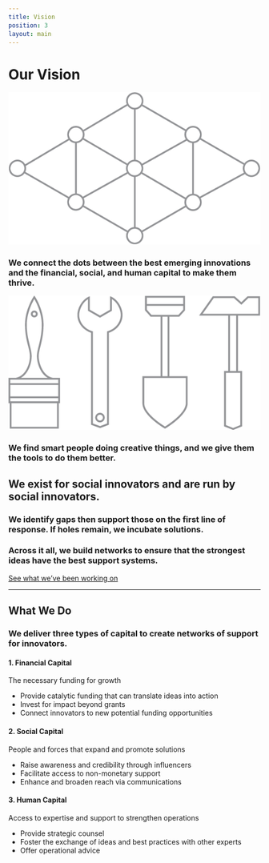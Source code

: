 ```yaml
---
title: Vision
position: 3
layout: main
---
```


Our Vision
===========

![](/assets/img/vision_lattice@x2.png)

### We connect the dots between the best **emerging innovations** and the **financial**, **social**, and **human** capital to make them thrive.

![](/assets/img/vision_tools@x2.png)

### We find **smart** people doing **creative** things, and we give them the **tools** to do them better.

We exist for social innovators and are run by social innovators.
-------------

### We **identify gaps** then support those on the first line of response. If holes remain, we **incubate solutions**.

### Across it all, we **build networks** to ensure that the **strongest ideas** have the best support systems.

[See what we’ve been working on](/initiatives/)




* * * * * * * * * * * * * * * * * * * * * * * * * * * *



What We Do
-------------

### We deliver three types of capital to create networks of support for innovators. ###

#### 1. Financial Capital ####

The necessary funding for growth

* Provide catalytic funding that can translate ideas into action
* Invest for impact beyond grants 
* Connect innovators to new potential funding opportunities

#### 2. Social Capital ####

People and forces that expand and promote solutions

* Raise awareness and credibility through influencers
* Facilitate access to non\-monetary support 
* Enhance and broaden reach via communications

#### 3. Human Capital ####

Access to expertise and support to strengthen operations

* Provide strategic counsel
* Foster the exchange of ideas and best practices with other experts
* Offer operational advice
